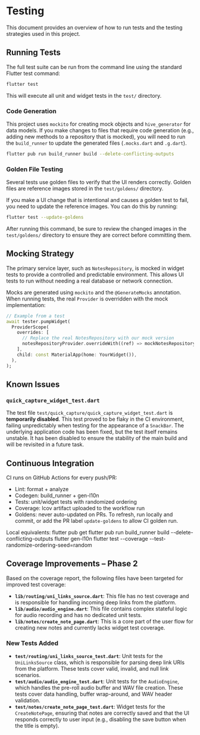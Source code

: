 # Testing

This document provides an overview of how to run tests and the testing strategies used in this project.

## Running Tests

The full test suite can be run from the command line using the standard Flutter test command:

```bash
flutter test
```

This will execute all unit and widget tests in the `test/` directory.

### Code Generation

This project uses `mockito` for creating mock objects and `hive_generator` for data models. If you make changes to files that require code generation (e.g., adding new methods to a repository that is mocked), you will need to run the `build_runner` to update the generated files (`.mocks.dart` and `.g.dart`).

```bash
flutter pub run build_runner build --delete-conflicting-outputs
```

### Golden File Testing

Several tests use golden files to verify that the UI renders correctly. Golden files are reference images stored in the `test/goldens/` directory.

If you make a UI change that is intentional and causes a golden test to fail, you need to update the reference images. You can do this by running:

```bash
flutter test --update-goldens
```

After running this command, be sure to review the changed images in the `test/goldens/` directory to ensure they are correct before committing them.

## Mocking Strategy

The primary service layer, such as `NotesRepository`, is mocked in widget tests to provide a controlled and predictable environment. This allows UI tests to run without needing a real database or network connection.

Mocks are generated using `mockito` and the `@GenerateMocks` annotation. When running tests, the real `Provider` is overridden with the mock implementation:

```dart
// Example from a test
await tester.pumpWidget(
  ProviderScope(
    overrides: [
      // Replace the real NotesRepository with our mock version
      notesRepositoryProvider.overrideWith((ref) => mockNotesRepository),
    ],
    child: const MaterialApp(home: YourWidget()),
  ),
);
```

## Known Issues

### `quick_capture_widget_test.dart`

The test file `test/quick_capture/quick_capture_widget_test.dart` is **temporarily disabled**. This test proved to be flaky in the CI environment, failing unpredictably when testing for the appearance of a `SnackBar`. The underlying application code has been fixed, but the test itself remains unstable. It has been disabled to ensure the stability of the main build and will be revisited in a future task.

## Continuous Integration

CI runs on GitHub Actions for every push/PR:
- Lint: format + analyze
- Codegen: build_runner + gen-l10n
- Tests: unit/widget tests with randomized ordering
- Coverage: lcov artifact uploaded to the workflow run
- Goldens: never auto-updated on PRs. To refresh, run locally and commit,
  or add the PR label `update-goldens` to allow CI golden run.

Local equivalents:
flutter pub get
flutter pub run build_runner build --delete-conflicting-outputs
flutter gen-l10n
flutter test --coverage --test-randomize-ordering-seed=random

## Coverage Improvements – Phase 2

Based on the coverage report, the following files have been targeted for improved test coverage:

- **`lib/routing/uni_links_source.dart`**: This file has no test coverage and is responsible for handling incoming deep links from the platform.
- **`lib/audio/audio_engine.dart`**: This file contains complex stateful logic for audio recording and has no dedicated unit tests.
- **`lib/notes/create_note_page.dart`**: This is a core part of the user flow for creating new notes and currently lacks widget test coverage.

### New Tests Added

- **`test/routing/uni_links_source_test.dart`**: Unit tests for the `UniLinksSource` class, which is responsible for parsing deep link URIs from the platform. These tests cover valid, invalid, and null link scenarios.
- **`test/audio/audio_engine_test.dart`**: Unit tests for the `AudioEngine`, which handles the pre-roll audio buffer and WAV file creation. These tests cover data handling, buffer wrap-around, and WAV header validation.
- **`test/notes/create_note_page_test.dart`**: Widget tests for the `CreateNotePage`, ensuring that notes are correctly saved and that the UI responds correctly to user input (e.g., disabling the save button when the title is empty).

